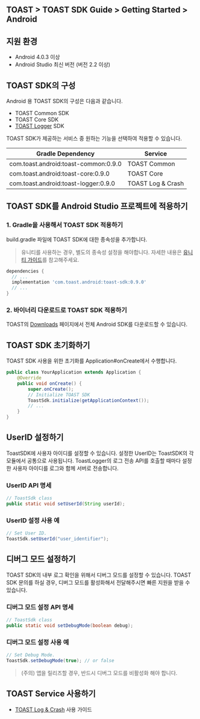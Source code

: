 ## TOAST > TOAST SDK Guide > Getting Started > Android

## 지원 환경

* Android 4.0.3 이상
* Android Studio 최신 버전 (버전 2.2 이상)

## TOAST SDK의 구성

Android 용 TOAST SDK의 구성은 다음과 같습니다.

* TOAST Common SDK
* TOAST Core SDK
* [TOAST Logger](./log-collector-android) SDK

TOAST SDK가 제공하는 서비스 중 원하는 기능을 선택하여 적용할 수 있습니다.

| Gradle Dependency | Service |
| --- | --- |
| com.toast.android:toast-common:0.9.0 | TOAST Common |
| com.toast.android:toast-core:0.9.0 | TOAST Core |
| com.toast.android:toast-logger:0.9.0 | TOAST Log & Crash |

## TOAST SDK를 Android Studio 프로젝트에 적용하기

### 1. Gradle을 사용해서 TOAST SDK 적용하기

build.gradle 파일에 TOAST SDK에 대한 종속성을 추가합니다.

> 유니티를 사용하는 경우, 별도의 종속성 설정을 해야합니다. 
> 자세한 내용은 [유니티 가이드](./getting-started-unity/#android)를 참고해주세요.

```groovy
dependencies {
  // ...
  implementation 'com.toast.android:toast-sdk:0.9.0'
  // ...
}
```

### 2. 바이너리 다운로드로 TOAST SDK 적용하기

TOAST의 [Downloads](../../../Download/#toast-sdk) 페이지에서 전체 Android SDK를 다운로드할 수 있습니다.

## TOAST SDK 초기화하기

TOAST SDK 사용을 위한 초기화를 Application#onCreate에서 수행합니다.

```java
public class YourApplication extends Application {
    @Override
    public void onCreate() {
        super.onCreate();
        // Initialize TOAST SDK
        ToastSdk.initialize(getApplicationContext());
        // ...
    }
}
```

## UserID 설정하기

ToastSDK에 사용자 아이디를 설정할 수 있습니다.
설정한 UserID는 ToastSDK의 각 모듈에서 공통으로 사용됩니다.
ToastLogger의 로그 전송 API를 호출할 때마다 설정한 사용자 아이디를 로그와 함께 서버로 전송합니다.

### UserID API 명세

```java
// ToastSdk class
public static void setUserId(String userId);
```

### UserID 설정 사용 예

```java
// Set User ID.
ToastSdk.setUserId("user_identifier");
```

## 디버그 모드 설정하기

TOAST SDK의 내부 로그 확인을 위해서 디버그 모드를 설정할 수 있습니다.
TOAST SDK 문의를 하실 경우, 디버그 모드를 활성화해서 전달해주시면 빠른 지원을 받을 수 있습니다.

### 디버그 모드 설정 API 명세

```java
// ToastSdk class
public static void setDebugMode(boolean debug);
```

### 디버그 모드 설정 사용 예

```java
// Set Debug Mode.
ToastSdk.setDebugMode(true); // or false
```

> (주의) 앱을 릴리즈할 경우, 반드시 디버그 모드를 비활성화 해야 합니다.

## TOAST Service 사용하기

* [TOAST Log & Crash](./log-collector-android) 사용 가이드




